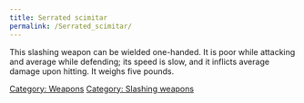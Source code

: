 ```yaml
---
title: Serrated scimitar
permalink: /Serrated_scimitar/
---
```


This slashing weapon can be wielded one-handed. It is poor while
attacking and average while defending; its speed is slow, and it
inflicts average damage upon hitting. It weighs five pounds.

[Category: Weapons](Category:_Weapons "wikilink") [Category: Slashing
weapons](Category:_Slashing_weapons "wikilink")
